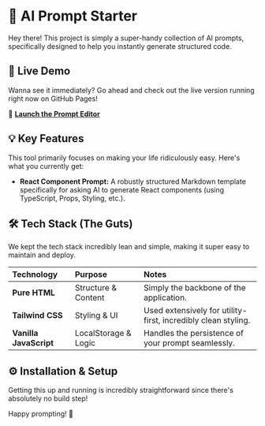 # 🤖 AI Prompt Starter
Hey there! This project is simply a super-handy collection of AI prompts, specifically designed to help you instantly generate structured code.

## 🚀 Live Demo

Wanna see it immediately? Go ahead and check out the live version running right now on GitHub Pages!

🔗 **[Launch the Prompt Editor](https://fukugit.github.io/ai-prompt-starter/index.html)**

## 💡 Key Features

This tool primarily focuses on making your life ridiculously easy. Here's what you currently get:

* **React Component Prompt:** A robustly structured Markdown template specifically for asking AI to generate React components (using TypeScript, Props, Styling, etc.).


## 🛠️ Tech Stack (The Guts)

We kept the tech stack incredibly lean and simple, making it super easy to maintain and deploy.

| Technology | Purpose | Notes |
| :--- | :--- | :--- |
| **Pure HTML** | Structure & Content | Simply the backbone of the application. |
| **Tailwind CSS** | Styling & UI | Used extensively for utility-first, incredibly clean styling. |
| **Vanilla JavaScript** | LocalStorage & Logic | Handles the persistence of your prompt seamlessly. |

## ⚙️ Installation & Setup

Getting this up and running is incredibly straightforward since there's absolutely no build step!

Happy prompting! 🥳
